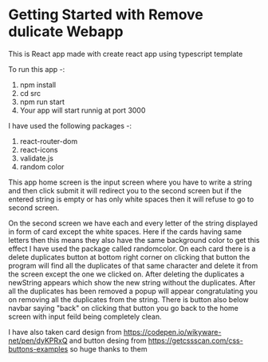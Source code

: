 # Getting Started with Remove dulicate Webapp

This is React app made with create react app using typescript template

To run this app -:

1. npm install
2. cd src
3. npm run start
4. Your app will start runnig at port 3000

I have used the following packages -:

1. react-router-dom
2. react-icons
3. validate.js
4. random color

This app home screen is the input screen where you have to write a string and then click submit it will redirect you to the second screen but if the entered string is empty or has only white spaces then it will refuse to go to second screen.

On the second screen we have each and every letter of the string displayed in form of card except the white spaces. Here if the cards having same letters then this means they also have the same background color to get this effect I have used the package called randomcolor. On each card there is a delete duplicates button at bottom right corner on clicking that button the program will find all the duplicates of that same character and delete it from the screen except the one we clicked on. After deleting the duplicates a newString appears which show the new string without the duplicates. After all the duplicates has been removed a popup will appear congratulating you on removing all the duplicates from the string.
There is button also below navbar saying "back" on clicking that button you go back to the home screen with input feild being completely clean.

I have also taken card design from https://codepen.io/wikyware-net/pen/dyKPRxQ and button desing from https://getcssscan.com/css-buttons-examples so huge thanks to them
